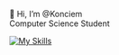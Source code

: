  👋 Hi, I’m @Konciem\
 Computer Science Student

[![My Skills](https://skillicons.dev/icons?i=cpp,vscode,python,cmake,lua&perline=3)](https://skillicons.dev)
